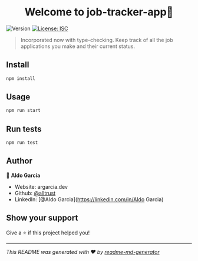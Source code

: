 <h1 align="center">Welcome to job-tracker-app👋</h1>
<p>
  <img alt="Version" src="https://img.shields.io/badge/version-1.0.0-blue.svg?cacheSeconds=2592000" />
  <a href="#" target="_blank">
    <img alt="License: ISC" src="https://img.shields.io/badge/License-ISC-yellow.svg" />
  </a>
</p>

> Incorporated now with type-checking. Keep track of all the job applications you make and their current status.

## Install

```sh
npm install
```

## Usage

```sh
npm run start
```

## Run tests

```sh
npm run test
```

## Author

👤 **Aldo Garcia**

* Website: argarcia.dev
* Github: [@alltrust](https://github.com/alltrust)
* LinkedIn: [@Aldo Garcia](https://linkedin.com/in/Aldo Garcia)

## Show your support

Give a ⭐️ if this project helped you!

***
_This README was generated with ❤️ by [readme-md-generator](https://github.com/kefranabg/readme-md-generator)_